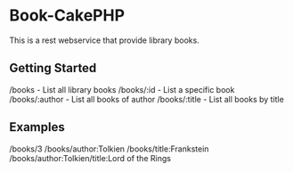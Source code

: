 Book-CakePHP
=======

This is a rest webservice that provide library books.

Getting Started
----------------

/books - List all library books
/books/:id - List a specific book
/books/:author - List all books of author
/books/:title - List all books by title


Examples
----------------
/books/3
/books/author:Tolkien
/books/title:Frankstein
/books/author:Tolkien/title:Lord of the Rings
